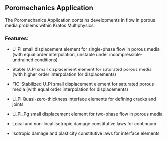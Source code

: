 ## Poromechanics Application

The Poromechanics Application contains developments in flow in porous media problems within Kratos Multiphysics.

### Features:

- U_Pl small displacement element for single-phase flow in porous media (with
equal order interpolation, unstable under incompressible-undrained
conditions)

- Stable U_Pl small displacement element for saturated porous media
(with higher order interpolation for displacements)

- FIC-Stabilized U_Pl small displacement element for saturated porous media
(with equal order interpolation for displacements)

- U_Pl Quasi-zero-thickness interface elements for defining cracks and
joints

- U_Pl_Pg small displacement element for two-phase flow in porous media

- Local and non-local isotropic damage constitutive laws for continuum

- Isotropic damage and plasticity constitutive laws for interface elements

